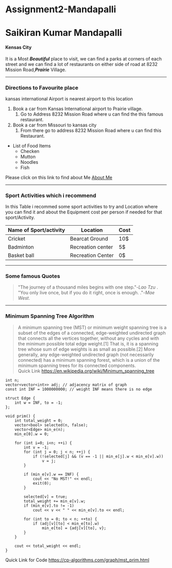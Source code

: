 # Assignment2-Mandapalli
# Saikiran Kumar Mandapalli
#### Kensas City

It is a Most ***Beautiful*** place  to visit, we can find a parks at corners of each street and we can find a lot of restaurants on either side of road at 8232 Mission Road,***Prairie*** Village.

***
### Directions to Favourite place
kansas international Airport is nearest airport to this location
1. Book a car from Kansas International airport to Prairie village.
   1. Go to Address 8232 Mission Road where u can find the this famous restaurant.
2. Book a car from Missouri to kansas city
   1. From there go to address 8232 Mission Road where u can find this Restaurant.


* List of Food Items
  * Checken
  * Mutton
  * Noodles
  * Fish  

 Please click on this link to find about Me [About Me](https://github.com/saikiran-kumar/Assignment2-Mandapalli/blob/main/AboutMe.md)

***
### Sport Activities which i recommend
In this Table i recommed some sport activities to try and Location where you can find it and about the Equipment cost per person if needed for that sport/Activity.

|Name of Sport/activity|Location|Cost|
| --- | --- | --- |
|Cricket|Bearcat Ground|10$|
|Badminton|Recreation center|5$|
|Basket ball|Recreation Center|0$|

***

###  Some famous Quotes
> "The journey of a thousand miles begins with one step."-*Lao Tzu* .<br>
> "You only live once, but if you do it right, once is enough. ."-*Mae West*.

***
### Minimum Spanning Tree Algorithm
> A minimum spanning tree (MST) or minimum weight spanning tree is a subset of the edges of a connected, edge-weighted undirected graph that connects all the vertices together, without any cycles and with the minimum possible total edge weight.[1] That is, it is a spanning tree whose sum of edge weights is as small as possible.[2] More generally, any edge-weighted undirected graph (not necessarily connected) has a minimum spanning forest, which is a union of the minimum spanning trees for its connected components.<br>
> Quick Link  <https://en.wikipedia.org/wiki/Minimum_spanning_tree>


```
int n;
vector<vector<int>> adj; // adjacency matrix of graph
const int INF = 1000000000; // weight INF means there is no edge

struct Edge {
    int w = INF, to = -1;
};

void prim() {
    int total_weight = 0;
    vector<bool> selected(n, false);
    vector<Edge> min_e(n);
    min_e[0].w = 0;

    for (int i=0; i<n; ++i) {
        int v = -1;
        for (int j = 0; j < n; ++j) {
            if (!selected[j] && (v == -1 || min_e[j].w < min_e[v].w))
                v = j;
        }

        if (min_e[v].w == INF) {
            cout << "No MST!" << endl;
            exit(0);
        }

        selected[v] = true;
        total_weight += min_e[v].w;
        if (min_e[v].to != -1)
            cout << v << " " << min_e[v].to << endl;

        for (int to = 0; to < n; ++to) {
            if (adj[v][to] < min_e[to].w)
                min_e[to] = {adj[v][to], v};
        }
    }

    cout << total_weight << endl;
}

```
Quick Link for Code <https://cp-algorithms.com/graph/mst_prim.html>


